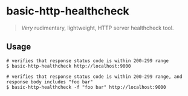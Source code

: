 # basic-http-healthcheck

> *Very* rudimentary, lightweight, HTTP server healthcheck tool.

## Usage

```
# verifies that response status code is within 200-299 range
$ basic-http-healthcheck http://localhost:9000

# verifies that response status code is within 200-299 range, and response body includes "foo bar"
$ basic-http-healthcheck -f "foo bar" http://localhost:9000
```
